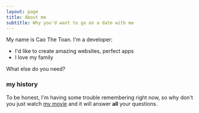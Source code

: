 ```yaml
---
layout: page
title: About me
subtitle: Why you'd want to go on a date with me
---
```


My name is Cao The Toan. I'm a developer:

- I'd like to create amazing websites, perfect apps
- I love my family

What else do you need?

### my history

To be honest, I'm having some trouble remembering right now, so why don't you just watch [my movie](http://en.wikipedia.org/wiki/The_Princess_Bride_%28film%29) and it will answer **all** your questions.
